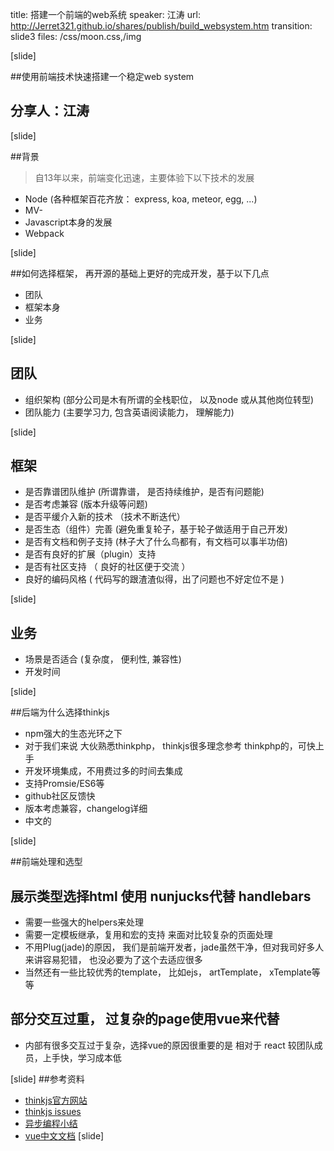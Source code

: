 title: 搭建一个前端的web系统
speaker: 江涛
url: http://Jerret321.github.io/shares/publish/build_websystem.htm
transition: slide3
files: /css/moon.css,/img

[slide]

##使用前端技术快速搭建一个稳定web system
## 分享人：江涛 

[slide]

##背景

> 自13年以来，前端变化迅速，主要体验下以下技术的发展
- Node (各种框架百花齐放： express, koa, meteor, egg, ...)
- MV-
- Javascript本身的发展 
- Webpack

[slide]

##如何选择框架， 再开源的基础上更好的完成开发，基于以下几点
- 团队
- 框架本身
- 业务

[slide]

## 团队
- 组织架构 (部分公司是木有所谓的全栈职位， 以及node 或从其他岗位转型)
- 团队能力 (主要学习力, 包含英语阅读能力， 理解能力)

[slide]

## 框架
- 是否靠谱团队维护 (所谓靠谱， 是否持续维护，是否有问题能)
- 是否考虑兼容 (版本升级等问题) 
- 是否平缓介入新的技术 （技术不断迭代）
- 是否生态（组件）完善 (避免重复轮子，基于轮子做适用于自己开发)
- 是否有文档和例子支持 (林子大了什么鸟都有，有文档可以事半功倍)
- 是否有良好的扩展（plugin）支持 
- 是否有社区支持 （ 良好的社区便于交流 ）
- 良好的编码风格 ( 代码写的跟渣渣似得，出了问题也不好定位不是 )

[slide]

## 业务
- 场景是否适合 (复杂度， 便利性, 兼容性)
- 开发时间

[slide]

##后端为什么选择thinkjs
- npm强大的生态光环之下 
- 对于我们来说 大伙熟悉thinkphp， thinkjs很多理念参考 thinkphp的，可快上手
- 开发环境集成，不用费过多的时间去集成 
- 支持Promsie/ES6等
- github社区反馈快
- 版本考虑兼容，changelog详细
- 中文的

[slide]

##前端处理和选型

## 展示类型选择html 使用 nunjucks代替 handlebars
- 需要一些强大的helpers来处理
- 需要一定模板继承，复用和宏的支持 来面对比较复杂的页面处理
- 不用Plug(jade)的原因， 我们是前端开发者，jade虽然干净，但对我司好多人来讲容易犯错， 也没必要为了这个去适应很多
- 当然还有一些比较优秀的template， 比如ejs， artTemplate， xTemplate等等

## 部分交互过重， 过复杂的page使用vue来代替
- 内部有很多交互过于复杂，选择vue的原因很重要的是 相对于 react 较团队成员，上手快，学习成本低


[slide]
##参考资料
-  <a href="http://webpack.github.io/">thinkjs官方网站</a>
-  <a href="https://github.com/75team/thinkjs/issues">thinkjs issues</a>
-  <a href="https://www.imjiangtao.com/post/async-summary.html">异步编程小结</a>
-  <a href="https://cn.vuejs.org/">vue中文文档</a>
[slide]